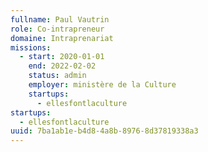 ```yaml
---
fullname: Paul Vautrin
role: Co-intrapreneur
domaine: Intraprenariat
missions:
  - start: 2020-01-01
    end: 2022-02-02
    status: admin
    employer: ministère de la Culture
    startups:
      - ellesfontlaculture
startups:
  - ellesfontlaculture
uuid: 7ba1ab1e-b4d8-4a8b-8976-8d37819338a3
---
```

